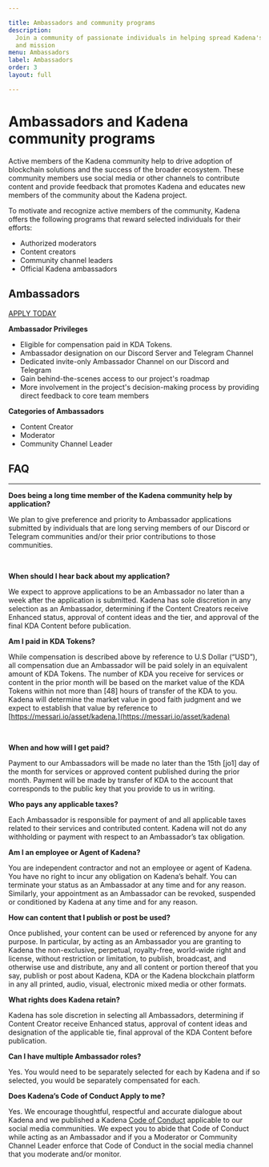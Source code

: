 ```yaml
---

title: Ambassadors and community programs
description:
  Join a community of passionate individuals in helping spread Kadena's brand
  and mission
menu: Ambassadors
label: Ambassadors
order: 3
layout: full

---
```


# Ambassadors and Kadena community programs

Active members of the Kadena community help to drive adoption of blockchain solutions and the success of the broader ecosystem.
These community members use social media or other channels to contribute content and provide feedback that promotes Kadena and educates new members of the community about the
Kadena project.

To motivate and recognize active members of the community, Kadena offers the following programs that reward selected individuals for their efforts:

- Authorized moderators
- Content creators
- Community channel leaders
- Official Kadena ambassadors

## Ambassadors

[APPLY TODAY](http://bit.ly/KDAAmbForm)

**Ambassador Privileges**

*   Eligible for compensation paid in KDA Tokens.
*   Ambassador designation on our Discord Server and Telegram Channel
*   Dedicated invite-only Ambassador Channel on our Discord and Telegram
*   Gain behind-the-scenes access to our project's roadmap
*   More involvement in the project's decision-making process by providing direct
    feedback to core team members

**Categories of Ambassadors**

*   Content Creator​
*   Moderator
*   Community Channel Leader

## FAQ

***

**Does being a long time member of the Kadena community help by application?**

&#x20;We plan to give preference and priority to Ambassador applications
submitted by individuals that are long serving members of our Discord or
Telegram communities and/or their prior contributions to those communities.

​

**When should I hear back about my application?**

We expect to approve applications to be an Ambassador no later than a week after
the application is submitted. Kadena has sole discretion in any selection as an
Ambassador, determining if the Content Creators receive Enhanced status,
approval of content ideas and the tier, and approval of the final KDA Content
before publication.

**Am I paid in KDA Tokens?**

​While compensation is described above by reference to U.S Dollar (“USD”), all
compensation due an Ambassador will be paid solely in an equivalent amount of
KDA Tokens. The number of KDA you receive for services or content in the prior
month will be based on the market value of the KDA Tokens within not more than
\[48] hours of transfer of the KDA to you. Kadena will determine the market
value in good faith judgment and we expect to establish that value by reference
to [https://messari.io/asset/kadena.](https://messari.io/asset/kadena)

​

**When and how will I get paid?**

Payment to our Ambassadors will be made no later than the 15th \[jo1] day of the
month for services or approved content published during the prior month. Payment
will be made by transfer of KDA to the account that corresponds to the public
key that you provide to us in writing.

**Who pays any applicable taxes?**

Each Ambassador is responsible for payment of and all applicable taxes related
to their services and contributed content. Kadena will not do any withholding or
payment with respect to an Ambassador’s tax obligation.

**Am I an employee or Agent of Kadena?**

​You are independent contractor and not an employee or agent of Kadena. You have
no right to incur any obligation on Kadena’s behalf. You can terminate your
status as an Ambassador at any time and for any reason. Similarly, your
appointment as an Ambassador can be revoked, suspended or conditioned by Kadena
at any time and for any reason.

**How can content that I publish or post be used?**

Once published, your content can be used or referenced by anyone for any
purpose. In particular, by acting as an Ambassador you are granting to Kadena
the non-exclusive, perpetual, royalty-free, world-wide right and license,
without restriction or limitation, to publish, broadcast, and otherwise use and
distribute, any and all content or portion thereof that you say, publish or post
about Kadena, KDA or the Kadena blockchain platform in any all printed, audio,
visual, electronic mixed media or other formats.&#x20;

**What rights does Kadena retain?**

Kadena has sole discretion in selecting all Ambassadors, determining if Content
Creator receive Enhanced status, approval of content ideas and designation of
the applicable tie, final approval of the KDA Content before publication. &#x20;

**Can I have multiple Ambassador roles?**

Yes. You would need to be separately selected for each by Kadena and if so
selected, you would be separately compensated for each.

**Does Kadena’s Code of Conduct Apply to me?**

Yes. We encourage thoughtful, respectful and accurate dialogue about Kadena and
we published a Kadena [Code of Conduct](/kadena/code-of-conduct) applicable to
our social media communities. We expect you to abide that Code of Conduct while
acting as an Ambassador and if you a Moderator or Community Channel Leader
enforce that Code of Conduct in the social media channel that you moderate
and/or monitor.

    